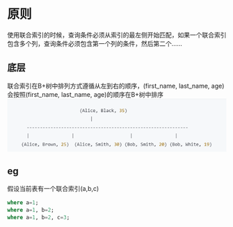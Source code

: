 # 原则
使用联合索引的时候，查询条件必须从索引的最左侧开始匹配，如果一个联合索引包含多个列，查询条件必须包含第一个列的条件，然后第二个……

## 底层
联合索引在B+树中排列方式遵循从左到右的顺序，(first_name, last_name, age) 会按照(first_name, last_name, age)的顺序在B+树中排序
![alt text](image-2.png)

## eg
假设当前表有一个联合索引(a,b,c)
```sql
where a=1;
where a=1, b=2;
where a=1, b=2, c=3;
```